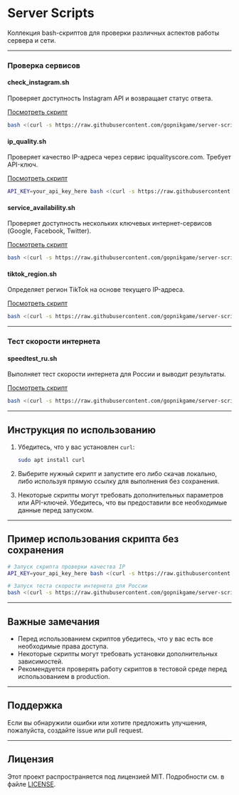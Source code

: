 # Server Scripts

Коллекция bash-скриптов для проверки различных аспектов работы сервера и сети.

---

### Проверка сервисов

#### check_instagram.sh
Проверяет доступность Instagram API и возвращает статус ответа.

[Посмотреть скрипт](https://raw.githubusercontent.com/gopnikgame/server-scripts/master/checkers/check_instagram.sh)  
```bash
bash <(curl -s https://raw.githubusercontent.com/gopnikgame/server-scripts/master/checkers/check_instagram.sh)
```

#### ip_quality.sh
Проверяет качество IP-адреса через сервис ipqualityscore.com. Требует API-ключ.

[Посмотреть скрипт](https://raw.githubusercontent.com/gopnikgame/server-scripts/master/checkers/ip_quality.sh)  
```bash
API_KEY=your_api_key_here bash <(curl -s https://raw.githubusercontent.com/gopnikgame/server-scripts/master/checkers/ip_quality.sh)
```

#### service_availability.sh
Проверяет доступность нескольких ключевых интернет-сервисов (Google, Facebook, Twitter).

[Посмотреть скрипт](https://raw.githubusercontent.com/gopnikgame/server-scripts/master/checkers/service_availability.sh)  
```bash
bash <(curl -s https://raw.githubusercontent.com/gopnikgame/server-scripts/master/checkers/service_availability.sh)
```

#### tiktok_region.sh
Определяет регион TikTok на основе текущего IP-адреса.

[Посмотреть скрипт](https://raw.githubusercontent.com/gopnikgame/server-scripts/master/checkers/tiktok_region.sh)  
```bash
bash <(curl -s https://raw.githubusercontent.com/gopnikgame/server-scripts/master/checkers/tiktok_region.sh)
```

---

### Тест скорости интернета

#### speedtest_ru.sh
Выполняет тест скорости интернета для России и выводит результаты.

[Посмотреть скрипт](https://raw.githubusercontent.com/gopnikgame/server-scripts/master/speedtest/countries/speedtest_ru.sh)  
```bash
bash <(curl -s https://raw.githubusercontent.com/gopnikgame/server-scripts/master/speedtest/countries/speedtest_ru.sh)
```

---

## Инструкция по использованию

1. Убедитесь, что у вас установлен `curl`:
   ```bash
   sudo apt install curl
   ```

2. Выберите нужный скрипт и запустите его либо скачав локально, либо используя прямую ссылку для выполнения без сохранения.

3. Некоторые скрипты могут требовать дополнительных параметров или API-ключей. Убедитесь, что вы предоставили все необходимые данные перед запуском.

---

## Пример использования скрипта без сохранения

```bash
# Запуск скрипта проверки качества IP
API_KEY=your_api_key_here bash <(curl -s https://raw.githubusercontent.com/gopnikgame/server-scripts/master/checkers/ip_quality.sh)

# Запуск теста скорости интернета для России
bash <(curl -s https://raw.githubusercontent.com/gopnikgame/server-scripts/master/speedtest/countries/speedtest_ru.sh)
```

---

## Важные замечания

- Перед использованием скриптов убедитесь, что у вас есть все необходимые права доступа.
- Некоторые скрипты могут требовать установки дополнительных зависимостей.
- Рекомендуется проверять работу скриптов в тестовой среде перед использованием в production.

---

## Поддержка

Если вы обнаружили ошибки или хотите предложить улучшения, пожалуйста, создайте issue или pull request.

---

## Лицензия

Этот проект распространяется под лицензией MIT. Подробности см. в файле [LICENSE](LICENSE).
```

